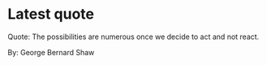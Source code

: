 # Latest quote 

Quote: The possibilities are numerous once we decide to act and not react. 

By: George Bernard Shaw